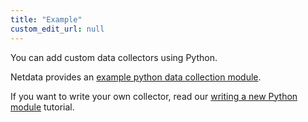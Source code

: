 ```yaml
---
title: "Example"
custom_edit_url: null
---
```




You can add custom data collectors using Python.

Netdata provides an [example python data collection module](https://github.com/netdata/netdata/tree/master/collectors/python.d.plugin/example).

If you want to write your own collector, read our [writing a new Python module](/docs/agent/collectors/python.d.plugin#how-to-write-a-new-module) tutorial.


